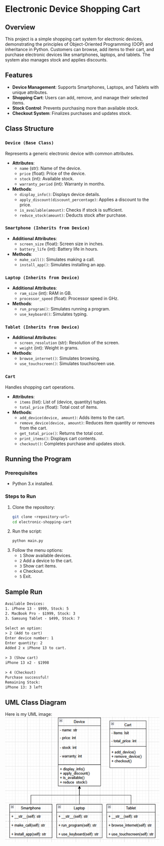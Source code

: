 # Electronic Device Shopping Cart

## Overview
This project is a simple shopping cart system for electronic devices, demonstrating the principles of Object-Oriented Programming (OOP) and inheritance in Python. Customers can browse, add items to their cart, and purchase electronic devices like smartphones, laptops, and tablets. The system also manages stock and applies discounts.

## Features
- **Device Management**: Supports Smartphones, Laptops, and Tablets with unique attributes.
- **Shopping Cart**: Users can add, remove, and manage their selected items.
- **Stock Control**: Prevents purchasing more than available stock.
- **Checkout System**: Finalizes purchases and updates stock.

## Class Structure
### `Device (Base Class)`
Represents a generic electronic device with common attributes.
- **Attributes**:
  - `name` (str): Name of the device.
  - `price` (float): Price of the device.
  - `stock` (int): Available stock.
  - `warranty_period` (int): Warranty in months.
- **Methods**:
  - `display_info()`: Displays device details.
  - `apply_discount(discount_percentage)`: Applies a discount to the price.
  - `is_available(amount)`: Checks if stock is sufficient.
  - `reduce_stock(amount)`: Deducts stock after purchase.

### `Smartphone (Inherits from Device)`
- **Additional Attributes**:
  - `screen_size` (float): Screen size in inches.
  - `battery_life` (int): Battery life in hours.
- **Methods**:
  - `make_call()`: Simulates making a call.
  - `install_app()`: Simulates installing an app.

### `Laptop (Inherits from Device)`
- **Additional Attributes**:
  - `ram_size` (int): RAM in GB.
  - `processor_speed` (float): Processor speed in GHz.
- **Methods**:
  - `run_program()`: Simulates running a program.
  - `use_keyboard()`: Simulates typing.

### `Tablet (Inherits from Device)`
- **Additional Attributes**:
  - `screen_resolution` (str): Resolution of the screen.
  - `weight` (int): Weight in grams.
- **Methods**:
  - `browse_internet()`: Simulates browsing.
  - `use_touchscreen()`: Simulates touchscreen use.

### `Cart`
Handles shopping cart operations.
- **Attributes**:
  - `items` (list): List of (device, quantity) tuples.
  - `total_price` (float): Total cost of items.
- **Methods**:
  - `add_device(device, amount)`: Adds items to the cart.
  - `remove_device(device, amount)`: Reduces item quantity or removes from the cart.
  - `get_total_price()`: Returns the total cost.
  - `print_items()`: Displays cart contents.
  - `checkout()`: Completes purchase and updates stock.

## Running the Program
### Prerequisites
- Python 3.x installed.

### Steps to Run
1. Clone the repository:
   ```sh
   git clone <repository-url>
   cd electronic-shopping-cart
   ```
2. Run the script:
   ```sh
   python main.py
   ```
3. Follow the menu options:
   - `1` Show available devices.
   - `2` Add a device to the cart.
   - `3` Show cart items.
   - `4` Checkout.
   - `5` Exit.

## Sample Run
```
Available Devices:
1. iPhone 13 - $999, Stock: 5
2. MacBook Pro - $1999, Stock: 3
3. Samsung Tablet - $499, Stock: 7

Select an option:
> 2 (Add to cart)
Enter device number: 1
Enter quantity: 2
Added 2 x iPhone 13 to cart.

> 3 (Show cart)
iPhone 13 x2 - $1998

> 4 (Checkout)
Purchase successful!
Remaining Stock:
iPhone 13: 3 left
```

## UML Class Diagram
Here is my UML image:
![UML Diagram](image5.png)

